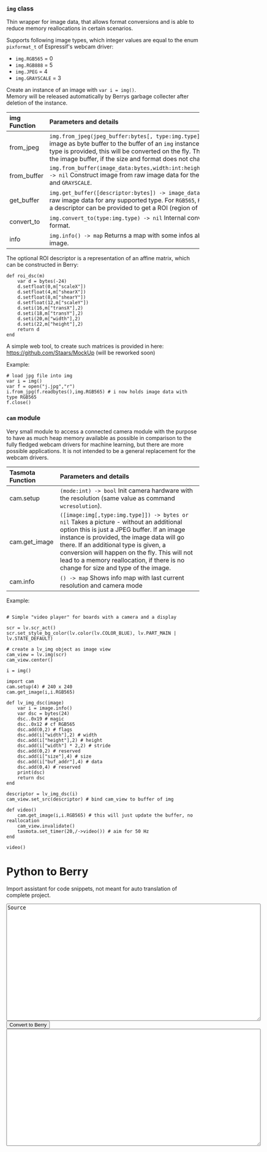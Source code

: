 ### `img` class

Thin wrapper for image data, that allows format conversions and is able to reduce memory reallocations in certain scenarios.  
  
Supports following image types, which integer values are equal to the enum `pixformat_t` of Espressif's webcam driver:  
- `img.RGB565`      = 0  
- `img.RGB888`      = 5  
- `img.JPEG`        = 4  
- `img.GRAYSCALE`   = 3  

Create an instance of an image with `var i = img()`.  
Memory will be released automatically by Berrys garbage collecter after deletion of the instance.  

img Function|Parameters and details
:---|:---
from_jpeg|`img.from_jpeg(jpeg_buffer:bytes[, type:img.type]) -> nil` Copy JPEG image as byte buffer to the buffer of an `img` instance. If optional image type is provided, this will be converted on the fly. This will not reallocate the image buffer, if the size and format does not change.
from_buffer|`img.from_buffer(image_data:bytes,width:int:height:int,type:img.type) -> nil` Construct image from raw image data for the types `RGB565`, `RGB888` and `GRAYSCALE`.
get_buffer|`img.get_buffer([descriptor:bytes]) -> image_data:bytes` Returns the raw image data for any supported type. For `RGB565`, `RGB888` and `GRAYSCALE` a descriptor can be provided to get a ROI (region of interest).
convert_to|`img.convert_to(type:img.type) -> nil` Internal conversion of the image format.
info|`img.info() -> map` Returns a map with some infos about the current image.
  
The optional ROI descriptor is a representation of an affine matrix, which can be constructed in Berry:
```berry
def roi_dsc(m)
    var d = bytes(-24)
    d.setfloat(0,m["scaleX"])
    d.setfloat(4,m["shearX"])
    d.setfloat(8,m["shearY"])
    d.setfloat(12,m["scaleY"])
    d.seti(16,m["transX"],2)
    d.seti(18,m["transY"],2)
    d.seti(20,m["width"],2)
    d.seti(22,m["height"],2)
    return d
end
```
  
A simple web tool, to create such matrices is provided in here:  https://github.com/Staars/MockUp (will be reworked soon)
  
Example:
```berry
# load jpg file into img
var i = img()
var f = open("j.jpg","r")
i.from_jpg(f.readbytes(),img.RGB565) # i now holds image data with type RGB565
f.close()
```

### `cam` module

Very small module to access a connected camera module with the purpose to have as much heap memory available as possible in comparison to the fully fledged webcam drivers for machine learning, but there are more possible applications. It is not intended to be a general replacement for the webcam drivers.
  
Tasmota Function|Parameters and details
:---|:---
cam.setup|`(mode:int) -> bool` Init camera hardware with the resolution (same value as command `wcresolution`).
cam.get_image|`([image:img[,type:img.type]]) -> bytes or nil` Takes a picture - without an additional option this is just a JPEG buffer. If an image instance is provided, the image data will go there. If an additional type is given, a conversion will happen on the fly. This will not lead to a memory reallocation, if there is no change for size and type of the image.
cam.info|`() -> map` Shows info map with last current resolution and camera mode 

Example:  

``` berry

# Simple "video player" for boards with a camera and a display

scr = lv.scr_act()
scr.set_style_bg_color(lv.color(lv.COLOR_BLUE), lv.PART_MAIN | lv.STATE_DEFAULT)

# create a lv_img object as image view
cam_view = lv.img(scr)
cam_view.center()

i = img()

import cam
cam.setup(4) # 240 x 240
cam.get_image(i,i.RGB565)

def lv_img_dsc(image)
    var i = image.info()
    var dsc = bytes(24)
    dsc..0x19 # magic
    dsc..0x12 # cf RGB565
    dsc.add(0,2) # flags
    dsc.add(i["width"],2) # width
    dsc.add(i["height"],2) # height
    dsc.add(i["width"] * 2,2) # stride
    dsc.add(0,2) # reserved
    dsc.add(i["size"],4) # size
    dsc.add(i["buf_addr"],4) # data
    dsc.add(0,4) # reserved
    print(dsc)
    return dsc
end

descriptor = lv_img_dsc(i)
cam_view.set_src(descriptor) # bind cam_view to buffer of img

def video()
    cam.get_image(i,i.RGB565) # this will just update the buffer, no reallocation
    cam_view.invalidate()
    tasmota.set_timer(20,/->video()) # aim for 50 Hz
end

video()
```
  
  
# Python to Berry  
  
Import assistant for code snippets, not meant for auto translation of complete project.  
  
<script src="../extra_javascript/python2berry.js"></script>

<textarea name="python_src" id="python_src" rows="20" cols="80">Source
</textarea>

<br>
<button onclick="python2berry()" class="md-button">Convert to Berry</button>
<br>


<textarea name="berry_src" id="berry_src" rows="20" cols="80">
</textarea>

